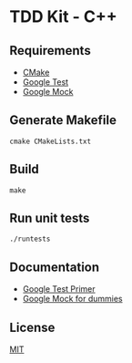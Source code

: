 # TDD Kit - C++

## Requirements

* [CMake]
* [Google Test]
* [Google Mock]

## Generate Makefile

    cmake CMakeLists.txt

## Build

    make

## Run unit tests

    ./runtests

## Documentation

* [Google Test Primer]
* [Google Mock for dummies]

## License

[MIT](LICENSE)

[CMake]: https://cmake.org
[Google Test]: https://github.com/google/googletest/tree/master/googletest
[Google Mock]: https://github.com/google/googlemock/tree/master/googlemock
[Google Test Primer]: https://github.com/google/googletest/blob/master/googletest/docs/Primer.md
[Google Mock for dummies]: https://github.com/google/googlemock/blob/master/googlemock/docs/ForDummies.md
